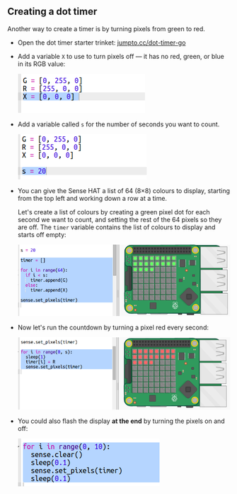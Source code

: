 ## Creating a dot timer

Another way to create a timer is by turning pixels from green to red.

+ Open the dot timer starter trinket: <a href="http://jumpto.cc/dot-timer-go" target="_blank">jumpto.cc/dot-timer-go</a>

+ Add a variable `X` to use to turn pixels off — it has no red, green, or blue in its RGB value:
    
    ![скриншот](images/timer-off.png)

+ Add a variable called `s` for the number of seconds you want to count.
    
    ![скриншот](images/timer-seconds.png)

+ You can give the Sense HAT a list of 64 (8×8) colours to display, starting from the top left and working down a row at a time.
    
    Let's create a list of colours by creating a green pixel dot for each second we want to count, and setting the rest of the 64 pixels so they are off. The `timer` variable contains the list of colours to display and starts off empty:
    
    ![скриншот](images/timer-setup.png)

+ Now let's run the countdown by turning a pixel red every second:
    
    ![скриншот](images/timer-turn-red.png)

+ You could also flash the display **at the end** by turning the pixels on and off:
    
    ![скриншот](images/timer-flash.png)